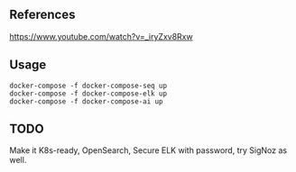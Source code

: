 ## References
https://www.youtube.com/watch?v=_iryZxv8Rxw
## Usage
```shell
docker-compose -f docker-compose-seq up
docker-compose -f docker-compose-elk up
docker-compose -f docker-compose-ai up
```
## TODO
Make it K8s-ready, OpenSearch, Secure ELK with password, try SigNoz as well.
